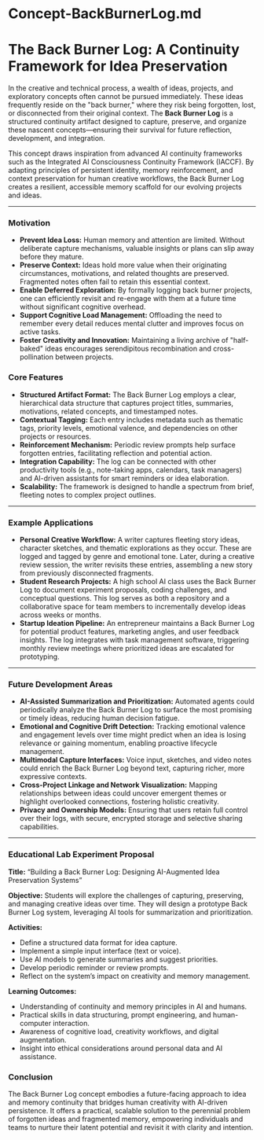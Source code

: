 # Concept-BackBurnerLog.md
# The Back Burner Log: A Continuity Framework for Idea Preservation

In the creative and technical process, a wealth of ideas, projects, and exploratory concepts often cannot be pursued immediately. These ideas frequently reside on the "back burner," where they risk being forgotten, lost, or disconnected from their original context. The **Back Burner Log** is a structured continuity artifact designed to capture, preserve, and organize these nascent concepts—ensuring their survival for future reflection, development, and integration.

This concept draws inspiration from advanced AI continuity frameworks such as the Integrated AI Consciousness Continuity Framework (IACCF). By adapting principles of persistent identity, memory reinforcement, and context preservation for human creative workflows, the Back Burner Log creates a resilient, accessible memory scaffold for our evolving projects and ideas.

---

### Motivation

* **Prevent Idea Loss:** Human memory and attention are limited. Without deliberate capture mechanisms, valuable insights or plans can slip away before they mature.
* **Preserve Context:** Ideas hold more value when their originating circumstances, motivations, and related thoughts are preserved. Fragmented notes often fail to retain this essential context.
* **Enable Deferred Exploration:** By formally logging back burner projects, one can efficiently revisit and re-engage with them at a future time without significant cognitive overhead.
* **Support Cognitive Load Management:** Offloading the need to remember every detail reduces mental clutter and improves focus on active tasks.
* **Foster Creativity and Innovation:** Maintaining a living archive of "half-baked" ideas encourages serendipitous recombination and cross-pollination between projects.

### Core Features

* **Structured Artifact Format:** The Back Burner Log employs a clear, hierarchical data structure that captures project titles, summaries, motivations, related concepts, and timestamped notes.
* **Contextual Tagging:** Each entry includes metadata such as thematic tags, priority levels, emotional valence, and dependencies on other projects or resources.
* **Reinforcement Mechanism:** Periodic review prompts help surface forgotten entries, facilitating reflection and potential action.
* **Integration Capability:** The log can be connected with other productivity tools (e.g., note-taking apps, calendars, task managers) and AI-driven assistants for smart reminders or idea elaboration.
* **Scalability:** The framework is designed to handle a spectrum from brief, fleeting notes to complex project outlines.

---

### Example Applications

* **Personal Creative Workflow:** A writer captures fleeting story ideas, character sketches, and thematic explorations as they occur. These are logged and tagged by genre and emotional tone. Later, during a creative review session, the writer revisits these entries, assembling a new story from previously disconnected fragments.
* **Student Research Projects:** A high school AI class uses the Back Burner Log to document experiment proposals, coding challenges, and conceptual questions. This log serves as both a repository and a collaborative space for team members to incrementally develop ideas across weeks or months.
* **Startup Ideation Pipeline:** An entrepreneur maintains a Back Burner Log for potential product features, marketing angles, and user feedback insights. The log integrates with task management software, triggering monthly review meetings where prioritized ideas are escalated for prototyping.

---

### Future Development Areas

* **AI-Assisted Summarization and Prioritization:** Automated agents could periodically analyze the Back Burner Log to surface the most promising or timely ideas, reducing human decision fatigue.
* **Emotional and Cognitive Drift Detection:** Tracking emotional valence and engagement levels over time might predict when an idea is losing relevance or gaining momentum, enabling proactive lifecycle management.
* **Multimodal Capture Interfaces:** Voice input, sketches, and video notes could enrich the Back Burner Log beyond text, capturing richer, more expressive contexts.
* **Cross-Project Linkage and Network Visualization:** Mapping relationships between ideas could uncover emergent themes or highlight overlooked connections, fostering holistic creativity.
* **Privacy and Ownership Models:** Ensuring that users retain full control over their logs, with secure, encrypted storage and selective sharing capabilities.

---

### Educational Lab Experiment Proposal

**Title:** “Building a Back Burner Log: Designing AI-Augmented Idea Preservation Systems”

**Objective:**
Students will explore the challenges of capturing, preserving, and managing creative ideas over time. They will design a prototype Back Burner Log system, leveraging AI tools for summarization and prioritization.

**Activities:**
* Define a structured data format for idea capture.
* Implement a simple input interface (text or voice).
* Use AI models to generate summaries and suggest priorities.
* Develop periodic reminder or review prompts.
* Reflect on the system’s impact on creativity and memory management.

**Learning Outcomes:**
* Understanding of continuity and memory principles in AI and humans.
* Practical skills in data structuring, prompt engineering, and human-computer interaction.
* Awareness of cognitive load, creativity workflows, and digital augmentation.
* Insight into ethical considerations around personal data and AI assistance.

### Conclusion

The Back Burner Log concept embodies a future-facing approach to idea and memory continuity that bridges human creativity with AI-driven persistence. It offers a practical, scalable solution to the perennial problem of forgotten ideas and fragmented memory, empowering individuals and teams to nurture their latent potential and revisit it with clarity and intention.
